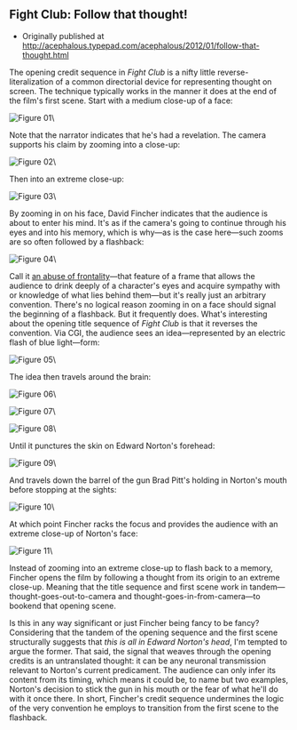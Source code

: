## Fight Club: Follow that thought!

* Originally published at http://acephalous.typepad.com/acephalous/2012/01/follow-that-thought.html

The opening credit sequence in *Fight Club* is a nifty little reverse-literalization of a common directorial device for representing thought on screen. The technique typically works in the manner it does at the end of the film's first scene. Start with a medium close-up of a face:

![Figure 01](images/film/fight-club-3/01.jpg)\

Note that the narrator indicates that he's had a revelation. The camera supports his claim by zooming into a close-up:

![Figure 02](images/film/fight-club-3/02.jpg)\

 Then into an extreme close-up:

![Figure 03](images/film/fight-club-3/03.jpg)\

By zooming in on his face, David Fincher indicates that the audience is about to enter his mind. It's as if the camera's going to continue through his eyes and into his memory, which is why—as is the case here—such zooms are so often followed by a flashback:

![Figure 04](images/film/fight-club-3/04.jpg)\

Call it [an abuse of frontality](http://acephalous.typepad.com/acephalous/2011/01/fight-club.html)—that feature of a frame that allows the audience to drink deeply of a character's eyes and acquire sympathy with or knowledge of what lies behind them—but it's really just an arbitrary convention. There's no logical reason zooming in on a face should signal the beginning of a flashback. But it frequently does. What's interesting about the opening title sequence of *Fight Club* is that it reverses the convention. Via CGI, the audience sees an idea—represented by an electric flash of blue light—form:

![Figure 05](images/film/fight-club-3/05.jpg)\

The idea then travels around the brain:

![Figure 06](images/film/fight-club-3/06.jpg)\

![Figure 07](images/film/fight-club-3/07.jpg)\

![Figure 08](images/film/fight-club-3/08.jpg)\

Until it punctures the skin on Edward Norton's forehead:

![Figure 09](images/film/fight-club-3/09.jpg)\

And travels down the barrel of the gun Brad Pitt's holding in Norton's mouth before stopping at the sights:

![Figure 10](images/film/fight-club-3/10.jpg)\

At which point Fincher racks the focus and provides the audience with an extreme close-up of Norton's face:

![Figure 11](images/film/fight-club-3/11.jpg)\

Instead of zooming into an extreme close-up to flash back to a memory, Fincher opens the film by following a thought from its origin to an extreme close-up. Meaning that the title sequence and first scene work in tandem—thought-goes-out-to-camera and thought-goes-in-from-camera—to bookend that opening scene.

Is this in any way significant or just Fincher being fancy to be fancy? Considering that the tandem of the opening sequence and the first scene structurally suggests that *this is all in Edward Norton's head*, I'm tempted to argue the former. That said, the signal that weaves through the opening credits is an untranslated thought: it can be any neuronal transmission relevant to Norton's current predicament. The audience can only infer its content from its timing, which means it could be, to name but two examples, Norton's decision to stick the gun in his mouth or the fear of what he'll do with it once there. In short, Fincher's credit sequence undermines the logic of the very convention he employs to transition from the first scene to the flashback.

